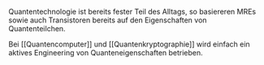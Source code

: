 Quantentechnologie ist bereits fester Teil des Alltags, so basiereren MREs sowie auch Transistoren bereits auf den Eigenschaften von Quantenteilchen.

Bei [[Quantencomputer]] und [[Quantenkryptographie]] wird einfach ein aktives Engineering von Quanteneigenschaften betrieben.